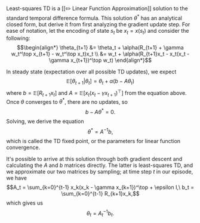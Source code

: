 Least-squares TD is a [[✏️ Linear Function Approximation]] solution to the standard temporal difference formula. This solution $\theta^*$ has an analytical closed form, but derive it from first analyzing the gradient update step. For ease of notation, let the encoding of state $s_t$ be $x_t = x(s_t)$ and consider the following: $$\begin{align*} \theta_{t+1} &= \theta_t + \alpha(R_{t+1} + \gamma w_t^\top x_{t+1} - w_t^\top x_t)x_t \\ &= w_t + \alpha(R_{t+1}x_t - x_t(x_t - \gamma x_{t+1})^\top w_t) \end{align*}$$

In steady state (expectation over all possible TD updates), we expect $$\mathbb{E}[\theta_{t+1} \vert \theta_t] = \theta_t + \alpha(b - A\theta_t)$$ where $b = \mathbb{E}[R_{t+1}x_t]$ and $A = \mathbb{E}[x_t(x_t - \gamma x_{t+1})^\top]$ from the equation above. Once $\theta$ converges to $\theta^*$, there are no updates, so $$b - A\theta^* = 0.$$ Solving, we derive the equation $$\theta^* = A^{-1}b,$$ which is called the TD fixed point, or the parameters for linear function convergence.

It's possible to arrive at this solution through both gradient descent and calculating the $A$ and $b$ matrices directly. The latter is least-squares TD, and we approximate our two matrices by sampling; at time step $t$ in our episode, we have $$A_t = \sum_{k=0}^{t-1} x_k(x_k - \gamma x_{k+1})^\top + \epsilon I,\ b_t = \sum_{k=0}^{t-1} R_{k+1}x_k,$$ which gives us $$\theta_t = A_t^{-1}b_t.$$